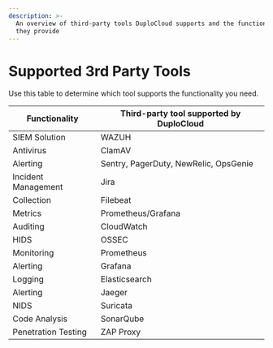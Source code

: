 ```yaml
---
description: >-
  An overview of third-party tools DuploCloud supports and the functionalities
  they provide
---
```


# Supported 3rd Party Tools

Use this table to determine which tool supports the functionality you need. &#x20;

| Functionality       | Third-party tool supported by DuploCloud |
| ------------------- | ---------------------------------------- |
| SIEM Solution       | WAZUH                                    |
| Antivirus           | ClamAV                                   |
| Alerting            | Sentry, PagerDuty, NewRelic, OpsGenie    |
| Incident Management | Jira                                     |
| Collection          | Filebeat                                 |
| Metrics             | Prometheus/Grafana                       |
| Auditing            | CloudWatch                               |
| HIDS                | OSSEC                                    |
| Monitoring          | Prometheus                               |
| Alerting            | Grafana                                  |
| Logging             | Elasticsearch                            |
| Alerting            | Jaeger                                   |
| NIDS                | Suricata                                 |
| Code Analysis       | SonarQube                                |
| Penetration Testing | ZAP Proxy                                |
